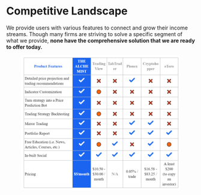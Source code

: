 # Competitive Landscape

We provide users with various features to connect and grow their income streams. Though many firms are striving to solve a specific segment of what we provide, **none have the comprehensive solution that we are ready to offer today.**

<figure><img src="../.gitbook/assets/image (9).png" alt=""><figcaption><p>  <strong></strong>  </p></figcaption></figure>

